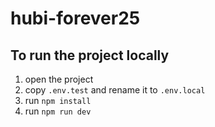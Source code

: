 # hubi-forever25

## To run the project locally

1. open the project
2. copy `.env.test` and rename it to `.env.local`
3. run `npm install`
4. run `npm run dev`